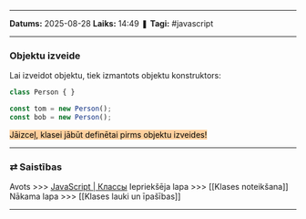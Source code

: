 ___

**Datums:** 2025-08-28
**Laiks:** 14:49
❚ **Tagi:** #javascript 

---
### Objektu izveide

Lai izveidot objektu, tiek izmantots objektu konstruktors:

```js
class Person { }

const tom = new Person();
const bob = new Person();
```

<mark style="background: #FFB86CA6;">Jāizceļ, klasei jābūt definētai pirms objektu izveides!</mark>

---
### ⇄ Saistības

Avots >>> [JavaScript \| Классы](https://metanit.com/web/javascript/4.12.php)
Iepriekšēja lapa >>> [[Klases noteikšana]]
Nākama lapa >>> [[Klases lauki un īpašības]]

---